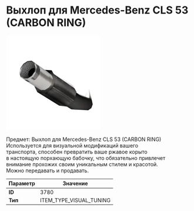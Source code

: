 # Выхлоп для Mercedes-Benz CLS 53 (CARBON RING)

![Item Image](../img/3780.webp?raw=true)

Предмет: Выхлоп для Mercedes-Benz CLS 53 (CARBON RING)<br>Используется для визуальной модификаций вашего<br>транспорта, способен превратить ваше ржавое корыто<br>в настоящую порхающую бабочку, что обязательно привлечет<br>внимание прохожих своим уникальным стилем и красотой.<br>Можно передавать и продавать.


| Параметр | Значение |
|----------|----------|
| **ID** | 3780 |
| **Тип** | ITEM_TYPE_VISUAL_TUNING |

